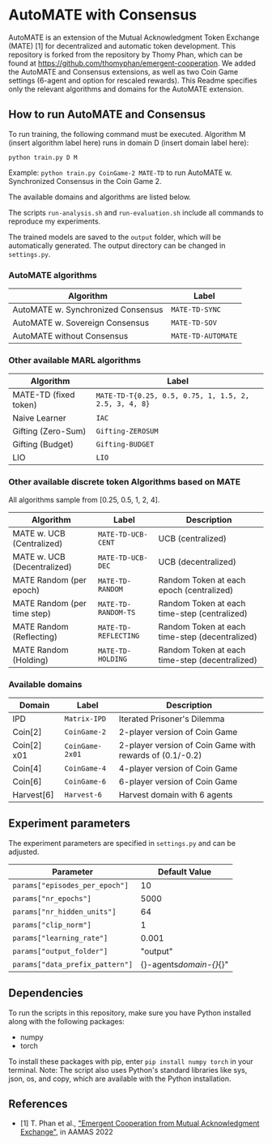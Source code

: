 # AutoMATE with Consensus

AutoMATE is an extension of the Mutual Acknowledgment Token Exchange (MATE) [1] for decentralized and automatic token development. This repository is forked from the repository by Thomy Phan, which can be found at https://github.com/thomyphan/emergent-cooperation. We added the AutoMATE and Consensus extensions, as well as two Coin Game settings (6-agent and option for rescaled rewards). This Readme specifies only the relevant algorithms and domains for the AutoMATE extension.

## How to run AutoMATE and Consensus

To run training, the following command must be executed. Algorithm M (insert algorithm label here) runs in domain D (insert domain label here):

`python train.py D M`

Example: `python train.py CoinGame-2 MATE-TD` to run AutoMATE w. Synchronized Consensus in the Coin Game 2.

The available domains and algorithms are listed below. 

The scripts `run-analysis.sh` and `run-evaluation.sh` include all commands to reproduce my experiments.

The trained models are saved to the `output` folder, which will be automatically generated. The output directory can be changed in `settings.py`.

### AutoMATE algorithms

| Algorithm                          | Label              |
| ---------------------------------- | ------------------ |
| AutoMATE w. Synchronized Consensus | `MATE-TD-SYNC`     |
| AutoMATE w. Sovereign Consensus    | `MATE-TD-SOV`      |
| AutoMATE without Consensus         | `MATE-TD-AUTOMATE` |

### Other available MARL algorithms

| Algorithm             | Label                                                 |
| --------------------- | ----------------------------------------------------- |
| MATE-TD (fixed token) | `MATE-TD-T{0.25, 0.5, 0.75, 1, 1.5, 2, 2.5, 3, 4, 8}` |
| Naive Learner         | `IAC`                                                 |
| Gifting (Zero-Sum)    | `Gifting-ZEROSUM`                                     |
| Gifting (Budget)      | `Gifting-BUDGET`                                      |
| LIO                   | `LIO`                                                 |

### Other available discrete token Algorithms based on MATE

All algorithms sample from [0.25, 0.5, 1, 2, 4].

| Algorithm                   | Label                | Description                                    |
| --------------------------- | -------------------- | ---------------------------------------------- |
| MATE w. UCB (Centralized)   | `MATE-TD-UCB-CENT`   | UCB (centralized)                              |
| MATE w. UCB (Decentralized) | `MATE-TD-UCB-DEC`    | UCB (decentralized)                            |
| MATE Random (per epoch)     | `MATE-TD-RANDOM`     | Random Token at each epoch (centralized)       |
| MATE Random (per time step) | `MATE-TD-RANDOM-TS`  | Random Token at each time-step (centralized)   |
| MATE Random (Reflecting)    | `MATE-TD-REFLECTING` | Random Token at each time-step (decentralized) |
| MATE Random (Holding)       | `MATE-TD-HOLDING`    | Random Token at each time-step (decentralized) |

### Available domains

| Domain      | Label           | Description                                              |
| ----------- | --------------- | -------------------------------------------------------- |
| IPD         | `Matrix-IPD`    | Iterated Prisoner's Dilemma                              |
| Coin[2]     | `CoinGame-2`    | 2-player version of Coin Game                            |
| Coin[2] x01 | `CoinGame-2x01` | 2-player version of Coin Game with rewards of (0.1/-0.2) |
| Coin[4]     | `CoinGame-4`    | 4-player version of Coin Game                            |
| Coin[6]     | `CoinGame-6`    | 6-player version of Coin Game                            |
| Harvest[6]  | `Harvest-6`     | Harvest domain with 6 agents                             |

## Experiment parameters

The experiment parameters are specified in `settings.py` and can be adjusted.

| Parameter                       | Default Value           |
| ------------------------------- | ----------------------- |
| `params["episodes_per_epoch"]`  | 10                      |
| `params["nr_epochs"]`           | 5000                    |
| `params["nr_hidden_units"]`     | 64                      |
| `params["clip_norm"]`           | 1                       |
| `params["learning_rate"]`       | 0.001                   |
| `params["output_folder"]`       | "output"                |
| `params["data_prefix_pattern"]` | {}-agents*domain-{}*{}" |

## Dependencies

To run the scripts in this repository, make sure you have Python installed along with the following packages:

- numpy
- torch

To install these packages with pip, enter `pip install numpy torch` in your terminal.
Note: The script also uses Python's standard libraries like sys, json, os, and copy, which are available with the Python installation.

## References

- [1] T. Phan et al., ["Emergent Cooperation from Mutual Acknowledgment Exchange"](https://ifaamas.org/Proceedings/aamas2022/pdfs/p1047.pdf), in AAMAS 2022
